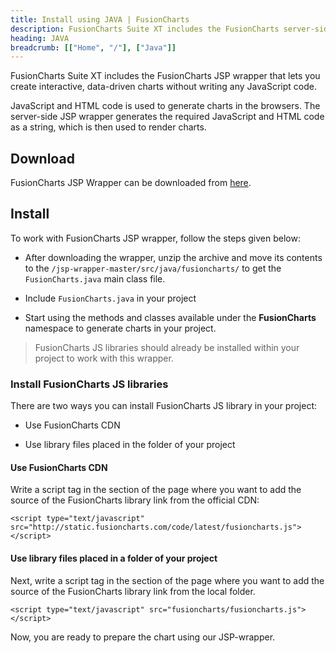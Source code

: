 ```yaml
---
title: Install using JAVA | FusionCharts
description: FusionCharts Suite XT includes the FusionCharts server-side JSP wrapper that lets you create interactive, data-driven charts.
heading: JAVA
breadcrumb: [["Home", "/"], ["Java"]]
---
```


FusionCharts Suite XT includes the FusionCharts JSP wrapper that lets you create interactive, data-driven charts without writing any JavaScript code.

JavaScript and HTML code is used to generate charts in the browsers. The server-side JSP wrapper generates the required JavaScript and HTML code as a string, which is then used to render charts.

## Download

FusionCharts JSP Wrapper can be downloaded from [here](https://www.fusioncharts.com/jsp-charts/).

## Install

To work with FusionCharts JSP wrapper, follow the steps given below:

* After downloading the wrapper, unzip the archive and move its contents to the `/jsp-wrapper-master/src/java/fusioncharts/` to get the `FusionCharts.java` main class file.

* Include `FusionCharts.java` in your project

* Start using the methods and classes available under the **FusionCharts** namespace to generate charts in your project.

> FusionCharts JS libraries should already be installed within your project to work with this wrapper.

### Install FusionCharts JS libraries

There are two ways you can install FusionCharts JS library in your project:

* Use FusionCharts CDN

* Use library files placed in the folder of your project

#### Use FusionCharts CDN

Write a script tag in the section of the page where you want to add the source of the FusionCharts library link from the official CDN:

```
<script type="text/javascript" src="http://static.fusioncharts.com/code/latest/fusioncharts.js"></script>
```

#### Use library files placed in a folder of your project

Next, write a script tag in the section of the page where you want to add the source of the FusionCharts library link from the local folder.

```
<script type="text/javascript" src="fusioncharts/fusioncharts.js"></script>
```

Now, you are ready to prepare the chart using our JSP-wrapper.
